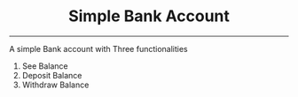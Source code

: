 <h1 align="center">Simple Bank Account</h1>

<hr>

A simple Bank account with Three functionalities

1. See Balance
2. Deposit Balance
3. Withdraw Balance

